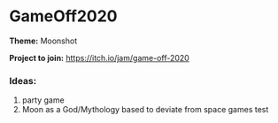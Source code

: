 # GameOff2020

**Theme:** Moonshot

**Project to join:** https://itch.io/jam/game-off-2020

### Ideas:
1. party game
2. Moon as a God/Mythology based to deviate from space games
test
